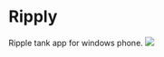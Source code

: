 Ripply
======

Ripple tank app for windows phone.
<a href='http://monogame.net/' target='_blank'><img src='https://fbcdn-sphotos-h-a.akamaihd.net/hphotos-ak-xpf1/v/t34.0-12/10429022_10203072753637610_1326256814_n.jpg?oh=081f0d657fb1fe4782c3207ff650bc06&oe=539AB5DA&__gda__=1402658635_3840b129a34a15739045e85aadbfdcf3'></a>
